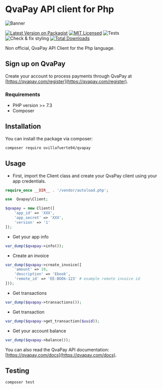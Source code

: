 # QvaPay API client for Php

![Banner](https://banners.beyondco.de/Qvapay.png?theme=dark&packageManager=composer+require&packageName=ovillafuerte94%2Fqvapay&pattern=architect&style=style_1&description=QvaPay+API+Client+for+Php+language&md=1&showWatermark=0&fontSize=100px&images=https%3A%2F%2Fwww.php.net%2Fimages%2Flogos%2Fnew-php-logo.svg)

[![Latest Version on Packagist](https://img.shields.io/packagist/v/ovillafuerte94/qvapay.svg?style=flat)](https://packagist.org/packages/ovillafuerte94/qvapay)
[![MIT Licensed](https://img.shields.io/badge/license-MIT-brightgreen.svg?style=flat)](LICENSE.md)
![Tests](https://github.com/ovillafuerte94/qvapay/workflows/Tests/badge.svg)
![Check & fix styling](https://img.shields.io/github/workflow/status/ovillafuerte94/qvapay/Check%20&%20fix%20styling?label=code%20style)
[![Total Downloads](https://img.shields.io/packagist/dt/ovillafuerte94/qvapay.svg?style=flat)](https://packagist.org/packages/ovillafuerte94/qvapay)

Non official, QvaPay API Client for the Php language.

## Sign up on QvaPay

Create your account to process payments through QvaPay at [https://qvapay.com/register](https://qvapay.com/register).

### Requirements

- PHP version >= 7.3
- Composer

## Installation

You can install the package via composer:

```bash
composer require ovillafuerte94/qvapay
```

## Usage
- First, import the Client class and create your QvaPay client using your app credentials.

```php
require_once __DIR__ . '/vendor/autoload.php';

use  Qvapay\Client;

$qvapay = new Client([
    'app_id' => 'XXX', 
    'app_secret' => 'XXX',
    'version' => '1'
]);
```

- Get your app info

```php
var_dump($qvapay->info());
```

- Create an invoice

```php
var_dump($qvapay->create_invoice([
    'amount' => 10,
    'description' => 'Ebook',
    'remote_id' => 'EE-BOOk-123' # example remote invoice id
]));
```

- Get transactions

```php
var_dump($qvapay->transactions());
```

- Get transaction

```php
var_dump($qvapay->get_transaction($uuid));
```

- Get your account balance

```php
var_dump($qvapay->balance());
```

You can also read the QvaPay API documentation: [https://qvapay.com/docs](https://qvapay.com/docs).

## Testing

```bash
composer test
```
